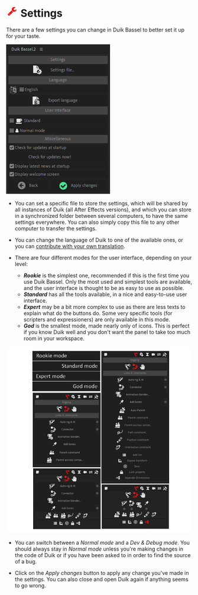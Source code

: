 # ![Settings Icon](img/duik-icons/settings-icon-r.png) Settings

There are a few settings you can change in Duik Bassel to better set it up for your taste.

![settings panel](img/duik-screenshots/settings-panel.PNG)

- You can set a specific file to store the settings, which will be shared by all instances of Duik (all After Effects versions), and which you can store in a synchronized folder between several computers, to have the same settings everywhere. You can also simply copy this file to any other computer to transfer the settings.

- You can change the language of Duik to one of the available ones, or you can [contribute with your own translation](https://github.com/Rainbox-dev/DuAEF_Duik/wiki/Translation).

- There are four different modes for the user interface, depending on your level:

    - ***Rookie*** is the simplest one, recommended if this is the first time you use Duik Bassel. Only the most used and simplest tools are available, and the user interface is thought to be as easy to use as possible.
    - ***Standard*** has all the tools available, in a nice and easy-to-use user interface.
    - ***Expert*** may be a bit more complex to use as there are less texts to explain what do the buttons do. Some very specific tools (for scripters and expressioners) are only available in this mode.
    - ***God*** is the smallest mode, made nearly only of icons. This is perfect if you know Duik well and you don't want the panel to take too much room in your workspace.

![settings optn](img/duik-screenshots/General/settings-optn.png)

- You can switch between a *Normal mode* and a *Dev & Debug mode*. You should always stay in *Normal mode* unless you're making changes in the code of Duik or if you have been asked to in order to find the source of a bug.

- Click on the *Apply changes* button to apply any change you've made in the settings. You can also close and open Duik again if anything seems to go wrong.
